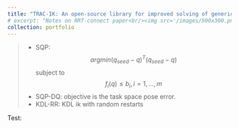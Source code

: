 ```yaml
---
title: "TRAC-IK: An open-source library for improved solving of generic inverse kinematics"
# excerpt: "Notes on RRT-connect paper<br/><img src='/images/500x300.png'>"
collection: portfolio
---
```



> * SQP:
>  $$arg min (q_{seed}-q)^T(q_{seed}-q)$$
> subject to
>  $$f_i(q) \leq b_i, i=1,\dots,m$$
> * SQP-DQ: objective is the task space pose error.
> * KDL-RR: KDL ik with random restarts

Test: